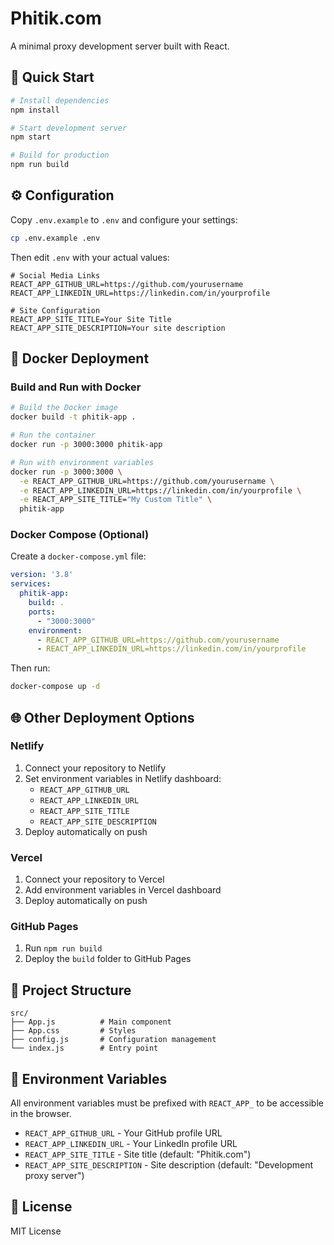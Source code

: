 # Phitik.com

A minimal proxy development server built with React.

## 🚀 Quick Start

```bash
# Install dependencies
npm install

# Start development server
npm start

# Build for production
npm run build
```

## ⚙️ Configuration

Copy `.env.example` to `.env` and configure your settings:

```bash
cp .env.example .env
```

Then edit `.env` with your actual values:

```env
# Social Media Links
REACT_APP_GITHUB_URL=https://github.com/yourusername
REACT_APP_LINKEDIN_URL=https://linkedin.com/in/yourprofile

# Site Configuration
REACT_APP_SITE_TITLE=Your Site Title
REACT_APP_SITE_DESCRIPTION=Your site description
```

## 🐳 Docker Deployment

### Build and Run with Docker

```bash
# Build the Docker image
docker build -t phitik-app .

# Run the container
docker run -p 3000:3000 phitik-app

# Run with environment variables
docker run -p 3000:3000 \
  -e REACT_APP_GITHUB_URL=https://github.com/yourusername \
  -e REACT_APP_LINKEDIN_URL=https://linkedin.com/in/yourprofile \
  -e REACT_APP_SITE_TITLE="My Custom Title" \
  phitik-app
```

### Docker Compose (Optional)

Create a `docker-compose.yml` file:

```yaml
version: '3.8'
services:
  phitik-app:
    build: .
    ports:
      - "3000:3000"
    environment:
      - REACT_APP_GITHUB_URL=https://github.com/yourusername
      - REACT_APP_LINKEDIN_URL=https://linkedin.com/in/yourprofile
```

Then run:
```bash
docker-compose up -d
```

## 🌐 Other Deployment Options

### Netlify
1. Connect your repository to Netlify
2. Set environment variables in Netlify dashboard:
   - `REACT_APP_GITHUB_URL`
   - `REACT_APP_LINKEDIN_URL`
   - `REACT_APP_SITE_TITLE`
   - `REACT_APP_SITE_DESCRIPTION`
3. Deploy automatically on push

### Vercel
1. Connect your repository to Vercel
2. Add environment variables in Vercel dashboard
3. Deploy automatically on push

### GitHub Pages
1. Run `npm run build`
2. Deploy the `build` folder to GitHub Pages

## 📁 Project Structure

```
src/
├── App.js          # Main component
├── App.css         # Styles
├── config.js       # Configuration management
└── index.js        # Entry point
```

## 🔧 Environment Variables

All environment variables must be prefixed with `REACT_APP_` to be accessible in the browser.

- `REACT_APP_GITHUB_URL` - Your GitHub profile URL
- `REACT_APP_LINKEDIN_URL` - Your LinkedIn profile URL  
- `REACT_APP_SITE_TITLE` - Site title (default: "Phitik.com")
- `REACT_APP_SITE_DESCRIPTION` - Site description (default: "Development proxy server")

## 📄 License

MIT License
